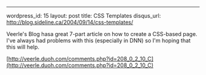--- 
wordpress_id: 15
layout: post
title: CSS Templates
disqus_url: http://blog.sideline.ca/2004/09/14/css-templates/

Veerle's Blog hasa great 7-part article on how to create a CSS-based page. I've always had problems with this (especially in DNN) so I'm hoping that this will help.

[http://veerle.duoh.com/comments.php?id=208_0_2_10_C](http://veerle.duoh.com/comments.php?id=208_0_2_10_C)
